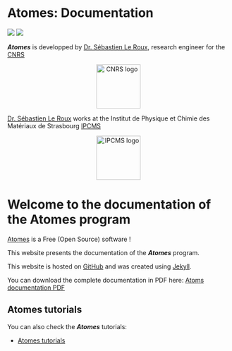 # Atomes: Documentation

![](https://github.com/Slookeur/Atomes-doc.io/workflows/ns/badge.svg)
![](https://www.codefactor.io/repository/github/Atomes/Atomes-doc/badge)

***Atomes*** is developped by [Dr. Sébastien Le Roux][slr], research engineer for the [CNRS][cnrs]

<p align="center">
  <a href="https://www.cnrs.fr/"><img width="100" src="https://www.cnrs.fr/themes/custom/cnrs/logo.svg" alt="CNRS logo" align="center"></a>
</p>

[Dr. Sébastien Le Roux][slr] works at the Institut de Physique et Chimie des Matériaux de Strasbourg [IPCMS][ipcms]

<p align="center">
  <a href="https://www.ipcms.fr/"><img width="100" src="https://www.ipcms.fr/wp-content/uploads/2020/09/cropped-dessin_logo_IPCMS_couleur_vectoriel_r%C3%A9%C3%A9quilibr%C3%A9-2.png" alt="IPCMS logo" align="center"></a>
</p>

# Welcome to the documentation of the Atomes program

[Atomes][atomes] is a Free (Open Source) software !

This website presents the documentation of the ***Atomes*** program.

This website is hosted on [GitHub][github] and was created using [Jekyll][jekyll]. 

You can download the complete documentation in PDF here: [Atoms documentation PDF][atomes-doc]

## Atomes tutorials

You can also check the ***Atomes*** tutorials:

- [Atomes tutorials][atomes-tuto]

[slr]:https://www.ipcms.fr/sebastien-le-roux/
[cnrs]:https://www.cnrs.fr/
[ipcms]:https://www.ipcms.fr/
[github]:https://github.com/
[jekyll]:https://jekyllrb.com/
[atomes]:https://atomes.ipcms.fr/
[atomes-doc]:/atomes-manual.pdf
[atomes-tuto]:https://atomes.ipcms.fr/
